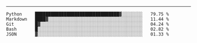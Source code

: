 ---

<!--START_SECTION:waka-->
```text
Python     ████████████████████████████████▓░░░░░░░░   79.75 % 
Markdown   ████▓░░░░░░░░░░░░░░░░░░░░░░░░░░░░░░░░░░░░   11.44 % 
Git        █▓░░░░░░░░░░░░░░░░░░░░░░░░░░░░░░░░░░░░░░░   04.24 % 
Bash       █░░░░░░░░░░░░░░░░░░░░░░░░░░░░░░░░░░░░░░░░   02.82 % 
JSON       ▓░░░░░░░░░░░░░░░░░░░░░░░░░░░░░░░░░░░░░░░░   01.33 % 
```
<!--END_SECTION:waka-->


[linkedin]: https://www.linkedin.com/in/mohamed-elh/

